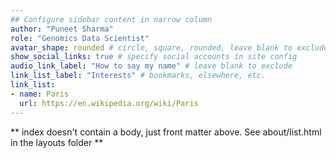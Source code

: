 ```yaml
---
## Configure sidebar content in narrow column
author: "Puneet Sharma"
role: "Genomics Data Scientist"
avatar_shape: rounded # circle, square, rounded, leave blank to exclude
show_social_links: true # specify social accounts in site config
audio_link_label: "How to say my name" # leave blank to exclude
link_list_label: "Interests" # bookmarks, elsewhere, etc.
link_list:
- name: Paris
  url: https://en.wikipedia.org/wiki/Paris
---
```


** index doesn't contain a body, just front matter above.
See about/list.html in the layouts folder **